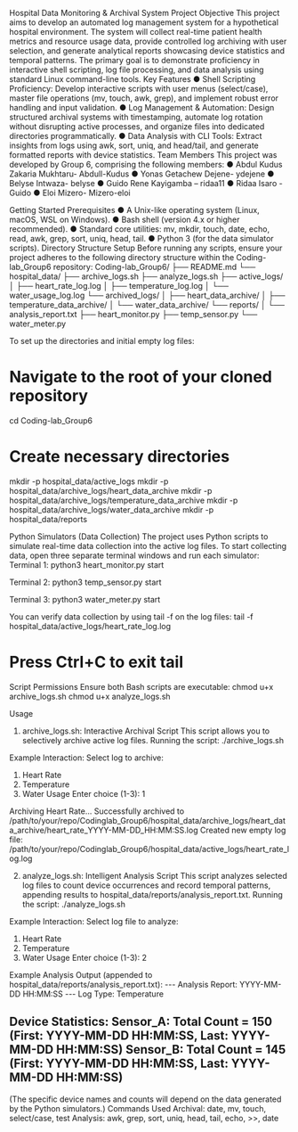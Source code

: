 Hospital Data Monitoring & Archival System
Project Objective
This project aims to develop an automated log management system for a hypothetical hospital environment. The system will collect real-time patient health metrics and resource usage data, provide controlled log archiving with user selection, and generate analytical reports showcasing device statistics and temporal patterns.
The primary goal is to demonstrate proficiency in interactive shell scripting, log file processing, and data analysis using standard Linux command-line tools.
Key Features 
●	Shell Scripting Proficiency: Develop interactive scripts with user menus (select/case), master file operations (mv, touch, awk, grep), and implement robust error handling and input validation.
●	Log Management & Automation: Design structured archival systems with timestamping, automate log rotation without disrupting active processes, and organize files into dedicated directories programmatically.
●	Data Analysis with CLI Tools: Extract insights from logs using awk, sort, uniq, and head/tail, and generate formatted reports with device statistics.
Team Members
This project was developed by Group 6, comprising the following members:
●	Abdul Kudus Zakaria Mukhtaru- Abdull-Kudus
●	Yonas Getachew Dejene- ydejene
●	Belyse Intwaza- belyse
●	Guido Rene Kayigamba – ridaa11
●	Ridaa Isaro - Guido
●	Eloi Mizero- Mizero-eloi

Getting Started
Prerequisites
●	A Unix-like operating system (Linux, macOS, WSL on Windows).
●	Bash shell (version 4.x or higher recommended).
●	Standard core utilities: mv, mkdir, touch, date, echo, read, awk, grep, sort, uniq, head, tail.
●	Python 3 (for the data simulator scripts).
Directory Structure Setup
Before running any scripts, ensure your project adheres to the following directory structure within the Coding-lab_Group6 repository:
Coding-lab_Group6/
├── README.md
└── hospital_data/
         ├── archive_logs.sh
         ├── analyze_logs.sh
         ├── active_logs/
         │   ├── heart_rate_log.log
         │   ├── temperature_log.log
         │   └── water_usage_log.log
         └── archived_logs/
         │       ├── heart_data_archive/
         │       ├── temperature_data_archive/
         │       └── water_data_archive/
         └── reports/
         │       └── analysis_report.txt
         ├── heart_monitor.py
         ├── temp_sensor.py
         └── water_meter.py

To set up the directories and initial empty log files:
# Navigate to the root of your cloned repository
cd Coding-lab_Group6

# Create necessary directories
mkdir -p hospital_data/active_logs
mkdir -p hospital_data/archive_logs/heart_data_archive
mkdir -p hospital_data/archive_logs/temperature_data_archive
mkdir -p hospital_data/archive_logs/water_data_archive
mkdir -p hospital_data/reports

Python Simulators (Data Collection)
The project uses Python scripts to simulate real-time data collection into the active log files.
To start collecting data, open three separate terminal windows and run each simulator:
Terminal 1:
python3 heart_monitor.py start

Terminal 2:
python3 temp_sensor.py start

Terminal 3:
python3 water_meter.py start

You can verify data collection by using tail -f on the log files:
tail -f hospital_data/active_logs/heart_rate_log.log
# Press Ctrl+C to exit tail

Script Permissions
Ensure both Bash scripts are executable:
chmod u+x archive_logs.sh
chmod u+x analyze_logs.sh

Usage
1. archive_logs.sh: Interactive Archival Script
This script allows you to selectively archive active log files.
Running the script:
./archive_logs.sh

Example Interaction:
Select log to archive:
1) Heart Rate
2) Temperature
3) Water Usage
Enter choice (1-3): 1

Archiving Heart Rate...
Successfully archived to /path/to/your/repo/Codinglab_Group6/hospital_data/archive_logs/heart_data_archive/heart_rate_YYYY-MM-DD_HH:MM:SS.log
Created new empty log file: /path/to/your/repo/Codinglab_Group6/hospital_data/active_logs/heart_rate_log.log

2. analyze_logs.sh: Intelligent Analysis Script
This script analyzes selected log files to count device occurrences and record temporal patterns, appending results to hospital_data/reports/analysis_report.txt.
Running the script:
./analyze_logs.sh

Example Interaction:
Select log file to analyze:
1) Heart Rate 
2) Temperature 
3) Water Usage 
Enter choice (1-3): 2

Example Analysis Output (appended to hospital_data/reports/analysis_report.txt):
--- Analysis Report: YYYY-MM-DD HH:MM:SS ---
Log Type: Temperature 

Device Statistics:
  Sensor_A: Total Count = 150 (First: YYYY-MM-DD HH:MM:SS, Last: YYYY-MM-DD HH:MM:SS)
  Sensor_B: Total Count = 145 (First: YYYY-MM-DD HH:MM:SS, Last: YYYY-MM-DD HH:MM:SS)
---------------------------------------------
(The specific device names and counts will depend on the data generated by the Python simulators.)
Commands Used
Archival: date, mv, touch, select/case, test
Analysis: awk, grep, sort, uniq, head, tail, echo, >>, date
